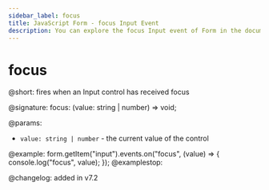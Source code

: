 ```yaml
---
sidebar_label: focus
title: JavaScript Form - focus Input Event 
description: You can explore the focus Input event of Form in the documentation of the DHTMLX JavaScript UI library. Browse developer guides and API reference, try out code examples and live demos, and download a free 30-day evaluation version of DHTMLX Suite 7.
---
```


# focus

@short: fires when an Input control has received focus

@signature: focus: (value: string | number) => void;

@params:
- `value: string | number` - the current value of the control

@example:
form.getItem("input").events.on("focus", (value) => {
    console.log("focus", value);
});
@examplestop:

@changelog: added in v7.2
